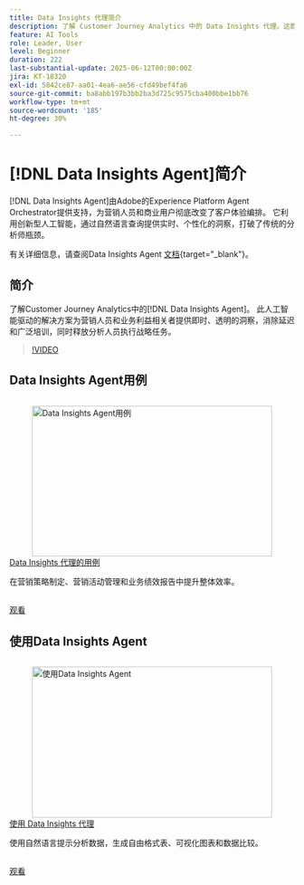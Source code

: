 ```yaml
---
title: Data Insights 代理简介
description: 了解 Customer Journey Analytics 中的 Data Insights 代理。这款由 AI 驱动的解决方案可打破企业瓶颈，向营销人员即时提供清晰透明的洞察信息。
feature: AI Tools
role: Leader, User
level: Beginner
duration: 222
last-substantial-update: 2025-06-12T00:00:00Z
jira: KT-18320
exl-id: 5842ce87-aa01-4ea6-ae56-cfd49bef4fa6
source-git-commit: ba8abb197b3bb2ba3d725c9575cba400bbe1bb76
workflow-type: tm+mt
source-wordcount: '185'
ht-degree: 30%

---
```


# [!DNL Data Insights Agent]简介

[!DNL Data Insights Agent]由Adobe的Experience Platform Agent Orchestrator提供支持，为营销人员和商业用户彻底改变了客户体验编排。 它利用创新型人工智能，通过自然语言查询提供实时、个性化的洞察，打破了传统的分析师瓶颈。

有关详细信息，请查阅Data Insights Agent [文档](https://experienceleague.adobe.com/zh-hans/docs/analytics-platform/using/cja-overview/cja-b2c-overview/data-analysis-ai){target="_blank"}。

## 简介

了解Customer Journey Analytics中的[!DNL Data Insights Agent]。 此人工智能驱动的解决方案为营销人员和业务利益相关者提供即时、透明的洞察，消除延迟和广泛培训，同时释放分析人员执行战略任务。

>[!VIDEO](https://video.tv.adobe.com/v/3463907/?learn=on&enablevpops&captions=chi_hans)


## Data Insights Agent用例

<!-- CARDS
{cta=Watch}
* data-insights-agent-use-cases.md
-->
<!-- START CARDS HTML - DO NOT MODIFY BY HAND -->
<div class="columns">
    <div class="column is-half-tablet is-half-desktop is-one-third-widescreen" aria-label="Data Insights Agent use cases">
        <div class="card" style="height: 100%; display: flex; flex-direction: column; height: 100%;">
            <div class="card-image">
                <figure class="image x-is-16by9">
                    <a href="data-insights-agent-use-cases.md" title="Data Insights Agent用例" target="_blank" rel="referrer">
                        <img class="is-bordered-r-small" src="https://video.tv.adobe.com/v/3463918/?format=jpeg&nocache=1742338375674&captions=chi_hans" alt="Data Insights Agent用例"
                             style="width: 100%; aspect-ratio: 16 / 9; object-fit: cover; overflow: hidden; display: block; margin: auto;">
                    </a>
                </figure>
            </div>
            <div class="card-content is-padded-small" style="display: flex; flex-direction: column; flex-grow: 1; justify-content: space-between;">
                <div class="top-card-content">
                    <p class="headline is-size-6 has-text-weight-bold">
                        <a href="data-insights-agent-use-cases.md" target="_blank" rel="referrer" title="Data Insights Agent用例">Data Insights 代理的用例</a>
                    </p>
                    <p class="is-size-6">在营销策略制定、营销活动管理和业务绩效报告中提升整体效率。</p>
                </div>
                <a href="data-insights-agent-use-cases.md" target="_blank" rel="referrer" class="spectrum-Button spectrum-Button--outline spectrum-Button--primary spectrum-Button--sizeM" style="align-self: flex-start; margin-top: 1rem;">
                    <span class="spectrum-Button-label has-no-wrap has-text-weight-bold">观看</span>
                </a>
            </div>
        </div>
    </div>
</div>
<!-- END CARDS HTML - DO NOT MODIFY BY HAND -->

## 使用Data Insights Agent

<!-- CARDS
{cta=Watch}
* use-the-data-insights-agent.md
-->
<!-- START CARDS HTML - DO NOT MODIFY BY HAND -->
<div class="columns">
    <div class="column is-half-tablet is-half-desktop is-one-third-widescreen" aria-label="Use the Data Insights Agent">
        <div class="card" style="height: 100%; display: flex; flex-direction: column; height: 100%;">
            <div class="card-image">
                <figure class="image x-is-16by9">
                    <a href="use-the-data-insights-agent.md" title="使用Data Insights Agent" target="_blank" rel="referrer">
                        <img class="is-bordered-r-small" src="https://video.tv.adobe.com/v/3463929/?format=jpeg&nocache=1742338375674&captions=chi_hans" alt="使用Data Insights Agent"
                             style="width: 100%; aspect-ratio: 16 / 9; object-fit: cover; overflow: hidden; display: block; margin: auto;">
                    </a>
                </figure>
            </div>
            <div class="card-content is-padded-small" style="display: flex; flex-direction: column; flex-grow: 1; justify-content: space-between;">
                <div class="top-card-content">
                    <p class="headline is-size-6 has-text-weight-bold">
                        <a href="use-the-data-insights-agent.md" target="_blank" rel="referrer" title="使用Data Insights Agent">使用 Data Insights 代理</a>
                    </p>
                    <p class="is-size-6">使用自然语言提示分析数据，生成自由格式表、可视化图表和数据比较。</p>
                </div>
                <a href="use-the-data-insights-agent.md" target="_blank" rel="referrer" class="spectrum-Button spectrum-Button--outline spectrum-Button--primary spectrum-Button--sizeM" style="align-self: flex-start; margin-top: 1rem;">
                    <span class="spectrum-Button-label has-no-wrap has-text-weight-bold">观看</span>
                </a>
            </div>
        </div>
    </div>
</div>
<!-- END CARDS HTML - DO NOT MODIFY BY HAND -->
